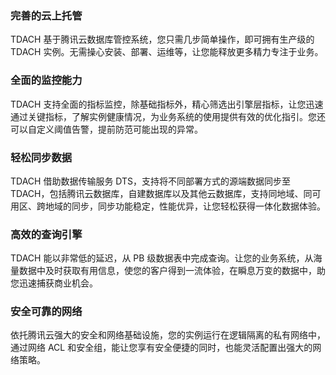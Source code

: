 
### 完善的云上托管
TDACH 基于腾讯云数据库管控系统，您只需几步简单操作，即可拥有生产级的 TDACH 实例。无需操心安装、部署、运维等，让您能释放更多精力专注于业务。

### 全面的监控能力
TDACH 支持全面的指标监控，除基础指标外，精心筛选出引擎层指标，让您迅速通过关键指标，了解实例健康情况，为业务系统的使用提供有效的优化指引。您还可以自定义阈值告警，提前防范可能出现的异常。

### 轻松同步数据
TDACH 借助数据传输服务 DTS，支持将不同部署方式的源端数据同步至 TDACH，包括腾讯云数据库，自建数据库以及其他云数据库，支持同地域、同可用区、跨地域的同步，同步功能稳定，性能优异，让您轻松获得一体化数据体验。

### 高效的查询引擎
TDACH 能以非常低的延迟，从 PB 级数据表中完成查询。让您的业务系统，从海量数据中及时获取有用信息，使您的客户得到一流体验，在瞬息万变的数据中，助您迅速捕获商业机会。

### 安全可靠的网络
依托腾讯云强大的安全和网络基础设施，您的实例运行在逻辑隔离的私有网络中，通过网络 ACL 和安全组，能让您享有安全便捷的同时，也能灵活配置出强大的网络策略。
